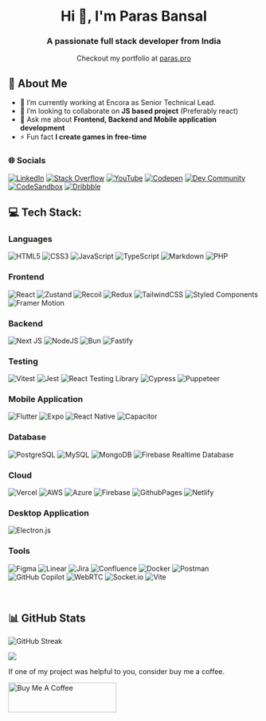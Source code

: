 <center>

# Hi 👋, I'm Paras Bansal

### A passionate full stack developer from India

Checkout my portfolio at [paras.pro](https://paras.pro)

</center>

## 💫 About Me

- 🔭 I’m currently working at Encora as Senior Technical Lead.
- 👯 I’m looking to collaborate on **JS based project** (Preferably react)
- 💬 Ask me about **Frontend, Backend and Mobile application development**
- ⚡ Fun fact **I create games in free-time**

### 🌐 Socials

[![LinkedIn](https://img.shields.io/badge/LinkedIn-%230077B5.svg?style=for-the-badge&logo=linkedin&logoColor=white)](https://linkedin.com/in/paras-bansal)
[![Stack Overflow](https://img.shields.io/badge/-Stackoverflow-FE7A16.svg?style=for-the-badge&logo=stack-overflow&logoColor=white)](https://stackoverflow.com/users/3557386)
[![YouTube](https://img.shields.io/badge/YouTube-%23FF0000.svg?style=for-the-badge&logo=YouTube&logoColor=white)](https://youtube.com/@parasbansal10)
[![Codepen](https://img.shields.io/badge/Codepen-000000.svg?style=for-the-badge&logo=codepen&logoColor=white)](https://codepen.io/parasbansal)
[![Dev Community](https://img.shields.io/badge/Dev%20Community-0A0A0A.svg?style=for-the-badge&logo=dev.to&logoColor=white)](https://dev.to/parasbansal)
[![CodeSandbox](https://img.shields.io/badge/CodeSandbox-161616.svg?style=for-the-badge&logo=codesandbox&logoColor=white)](https://codesandbox.io/u/parasbansal)
[![Dribbble](https://img.shields.io/badge/Dribbble-E82B6D.svg?style=for-the-badge&logo=dribbble&logoColor=white)](https://dribbble.com/parasbansal)

<!-- [![Hashnode](https://img.shields.io/badge/Hashnode-2563eb?logo=hashnode&logoColor=white)](https://hashnode.com/@parasbansal)
[![HackerRank](https://img.shields.io/badge/HackerRank-5792ee?logo=hackerrank&logoColor=white)](https://www.hackerrank.com/profile/parasbansal)
[![LeetCode](https://img.shields.io/badge/LeetCode-FFA116?logo=leetcode&logoColor=white)](https://leetcode.com/u/parasbansal/) -->

## 💻 Tech Stack:

### Languages

![HTML5](https://img.shields.io/badge/HTML5-%23E34F26.svg?style=for-the-badge&logo=html5&logoColor=white)
![CSS3](https://img.shields.io/badge/CSS3-%231572B6.svg?style=for-the-badge&logo=css3&logoColor=white)
![JavaScript](https://img.shields.io/badge/JavaScript-%23323330.svg?style=for-the-badge&logo=javascript&logoColor=%23F7DF1E)
![TypeScript](https://img.shields.io/badge/Typescript-%23007ACC.svg?style=for-the-badge&logo=typescript&logoColor=white)
![Markdown](https://img.shields.io/badge/Markdown-%23000000.svg?style=for-the-badge&logo=markdown&logoColor=white)
![PHP](https://img.shields.io/badge/php-%23777BB4.svg?style=for-the-badge&logo=php&logoColor=white)

<!-- ![Dart](https://img.shields.io/badge/Dart-%230175C2.svg?style=for-the-badge&logo=dart&logoColor=white)
![GraphQL](https://img.shields.io/badge/-GraphQL-E10098?style=for-the-badge&logo=graphql&logoColor=white)
![Python](https://img.shields.io/badge/Python-3776AB?style=for-the-badge&logo=python&logoColor=white) -->

### Frontend

![React](https://img.shields.io/badge/React-%2320232a.svg?style=for-the-badge&logo=react&logoColor=%2361DAFB)
![Zustand](https://img.shields.io/badge/Zustand-582F3F?style=for-the-badge&logo=zustand&logoColor=white)
![Recoil](https://img.shields.io/badge/Recoil-6098E3?style=for-the-badge&logo=recoil&logoColor=white)
![Redux](https://img.shields.io/badge/redux-%23593d88.svg?style=for-the-badge&logo=redux&logoColor=white)
![TailwindCSS](https://img.shields.io/badge/TailwindCSS-%2338B2AC.svg?style=for-the-badge&logo=tailwind-css&logoColor=white)
![Styled Components](https://img.shields.io/badge/Styled--Components-DB7093?style=for-the-badge&logo=styled-components&logoColor=white)
![Framer Motion](https://img.shields.io/badge/Framer_Motion-0055FF?style=for-the-badge&logo=framer&logoColor=white)

### Backend

![Next JS](https://img.shields.io/badge/Next-black?style=for-the-badge&logo=next.js&logoColor=white)
![NodeJS](https://img.shields.io/badge/node.js-6DA55F?style=for-the-badge&logo=node.js&logoColor=white)
![Bun](https://img.shields.io/badge/Bun-14151a?style=for-the-badge&logo=bun&logoColor=white)
![Fastify](https://img.shields.io/badge/Fastify-232323?style=for-the-badge&logo=fastify&logoColor=white)

<!-- ![ElasticSearch](https://img.shields.io/badge/-ElasticSearch-005571?style=for-the-badge&logo=elasticsearch) -->

### Testing

![Vitest](https://img.shields.io/badge/Vitest-%23646CFF.svg?style=for-the-badge&logo=vitest&logoColor=white)
![Jest](https://img.shields.io/badge/Jest-%23C21325.svg?style=for-the-badge&logo=jest&logoColor=white)
![React Testing Library](https://img.shields.io/badge/React_Testing_Library-%23E33332.svg?style=for-the-badge&logo=testing-library&logoColor=white)
![Cypress](https://img.shields.io/badge/Cypress-17202C?style=for-the-badge&logo=cypress&logoColor=white)
![Puppeteer](https://img.shields.io/badge/Puppeteer-40B5A4?style=for-the-badge&logo=puppeteer&logoColor=white)

### Mobile Application

![Flutter](https://img.shields.io/badge/Flutter-%2302569B.svg?style=for-the-badge&logo=Flutter&logoColor=white)
![Expo](https://img.shields.io/badge/Expo-1C1E24?style=for-the-badge&logo=expo&logoColor=#D04A37)
![React Native](https://img.shields.io/badge/React_Native-%2320232a.svg?style=for-the-badge&logo=react&logoColor=%2361DAFB)
![Capacitor](https://img.shields.io/badge/Capacitor-3880FF?style=for-the-badge&logo=capacitor&logoColor=white)

### Database

![PostgreSQL](https://img.shields.io/badge/PostgreSQL-316192?style=for-the-badge&logo=postgresql&logoColor=white)
![MySQL](https://img.shields.io/badge/MySQL-4479A1.svg?style=for-the-badge&logo=mysql&logoColor=white)
![MongoDB](https://img.shields.io/badge/MongoDB-%234ea94b.svg?style=for-the-badge&logo=mongodb&logoColor=white)
![Firebase Realtime Database](https://img.shields.io/badge/Firebase%20Realtime%20Database-a08021?style=for-the-badge&logo=firebase&logoColor=ffcd34)

### Cloud

![Vercel](https://img.shields.io/badge/Vercel-%23000000.svg?style=for-the-badge&logo=vercel&logoColor=white)
![AWS](https://img.shields.io/badge/AWS-%23FF9900.svg?style=for-the-badge&logo=amazon-aws&logoColor=white)
![Azure](https://img.shields.io/badge/Azure-%230072C6.svg?style=for-the-badge&logo=microsoftazure&logoColor=white)
![Firebase](https://img.shields.io/badge/Firebase-%23039BE5.svg?style=for-the-badge&logo=firebase)
![GithubPages](https://img.shields.io/badge/GitHub%20pages-121013?style=for-the-badge&logo=github&logoColor=white)
![Netlify](https://img.shields.io/badge/Netlify-%23000000.svg?style=for-the-badge&logo=netlify&logoColor=#00C7B7)

### Desktop Application

![Electron.js](https://img.shields.io/badge/Electron-191970?style=for-the-badge&logo=Electron&logoColor=white)

### Tools

![Figma](https://img.shields.io/badge/Figma-%23F24E1E.svg?style=for-the-badge&logo=figma&logoColor=white)
![Linear](https://img.shields.io/badge/Linear-%23000000.svg?style=for-the-badge&logo=linear&logoColor=white)
![Jira](https://img.shields.io/badge/JIRA-%230A0FFF.svg?style=for-the-badge&logo=jira&logoColor=white)
![Confluence](https://img.shields.io/badge/Confluence-%23172BF4.svg?style=for-the-badge&logo=confluence&logoColor=white)
![Docker](https://img.shields.io/badge/Docker-%230db7ed.svg?style=for-the-badge&logo=docker&logoColor=white)
![Postman](https://img.shields.io/badge/Postman-FF6C37?style=for-the-badge&logo=postman&logoColor=white)
![GitHub Copilot](https://img.shields.io/badge/GitHub%20Copilot-000000?style=for-the-badge&logo=github-copilot&logoColor=white)
![WebRTC](https://img.shields.io/badge/WebRTC-333333?style=for-the-badge&logo=webrtc&logoColor=white)
![Socket.io](https://img.shields.io/badge/Socket.io-black?style=for-the-badge&logo=socket.io&badgeColor=010101)
![Vite](https://img.shields.io/badge/vite-%23646CFF.svg?style=for-the-badge&logo=vite&logoColor=white)

<br />

## 📊 GitHub Stats

<!-- ![](https://github-readme-stats.vercel.app/api?username=parasbansal&theme=dark&hide_border=true&include_all_commits=true&count_private=true)<br/> -->

![GitHub Streak](https://streak-stats.demolab.com?user=parasbansal&theme=tokyonight&hide_border=true)

![](https://github-readme-stats.vercel.app/api/top-langs/?username=parasbansal&theme=tokyonight&hide_border=true&include_all_commits=true&count_private=true&layout=compact)

<!-- ### 🏆 GitHub Trophies

![](https://github-profile-trophy.vercel.app/?username=parasbansal&theme=radical&no-frame=false&no-bg=true&margin-w=4)

---

[![](https://visitcount.itsvg.in/api?id=parasbansal&icon=0&color=0)](https://visitcount.itsvg.in) -->

<!-- Created with GPRM ( https://gprm.itsvg.in ) -->

If one of my project was helpful to you, consider buy me a coffee.

<a href="https://www.buymeacoffee.com/parasbansal" target="_blank"><img src="https://cdn.buymeacoffee.com/buttons/v2/default-violet.png" alt="Buy Me A Coffee" style="height: 60px !important;width: 217px !important;" ></a>
